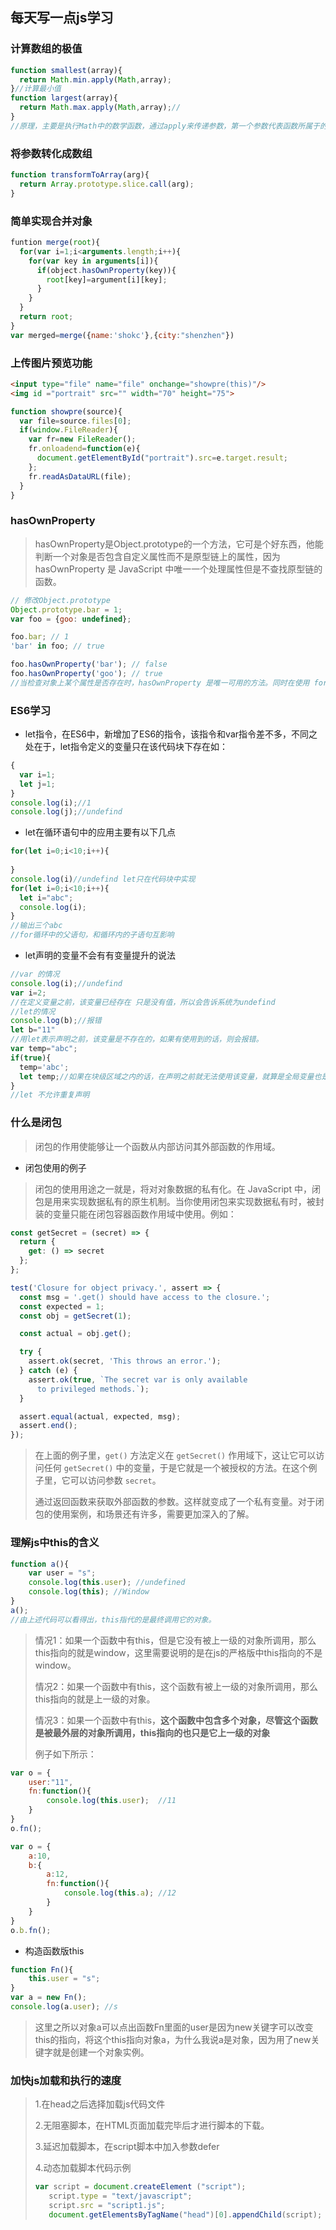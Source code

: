 ## 每天写一点js学习

### 计算数组的极值

```javascript
function smallest(array){
  return Math.min.apply(Math,array);
}//计算最小值
function largest(array){
  return Math.max.apply(Math,array);//
}
//原理，主要是执行Math中的数学函数，通过apply来传递参数，第一个参数代表函数所属于的对象，第二个参数必须是数组，表示传入的参数。

```

### 将参数转化成数组

```javascript
function transformToArray(arg){
  return Array.prototype.slice.call(arg);
}
```

### 简单实现合并对象

```javascript
funtion merge(root){
  for(var i=1;i<arguments.length;i++){
    for(var key in arguments[i]){
      if(object.hasOwnProperty(key)){
        root[key]=argument[i][key];
      }
    }
  }
  return root;
}
var merged=merge({name:'shokc'},{city:"shenzhen"})
```

### 上传图片预览功能

```html
<input type="file" name="file" onchange="showpre(this)"/>
<img id ="portrait" src="" width="70" height="75">
```

```javascript
function showpre(source){
  var file=source.files[0];
  if(window.FileReader){
    var fr=new FileReader();
    fr.onloadend=function(e){
      document.getElementById("portrait").src=e.target.result;
    };
    fr.readAsDataURL(file);
  }
}
```

### hasOwnProperty

> hasOwnProperty是Object.prototype的一个方法，它可是个好东西，他能判断一个对象是否包含自定义属性而不是原型链上的属性，因为hasOwnProperty 是 JavaScript 中唯一一个处理属性但是不查找原型链的函数。

```javascript
// 修改Object.prototype
Object.prototype.bar = 1; 
var foo = {goo: undefined};

foo.bar; // 1
'bar' in foo; // true

foo.hasOwnProperty('bar'); // false
foo.hasOwnProperty('goo'); // true
//当检查对象上某个属性是否存在时，hasOwnProperty 是唯一可用的方法。同时在使用 for in loop 遍历对象时，推荐总是使用 hasOwnProperty 方法，这将会避免原型对象扩展带来的干扰
```

### ES6学习

* let指令，在ES6中，新增加了ES6的指令，该指令和var指令差不多，不同之处在于，let指令定义的变量只在该代码块下存在如：

```javascript
{
  var i=1;
  let j=1;
}
console.log(i);//1
console.log(j);//undefind
```

* let在循环语句中的应用主要有以下几点

```javascript
for(let i=0;i<10;i++){
  
}
console.log(i)//undefind let只在代码块中实现
for(let i=0;i<10;i++){
  let i="abc";
  console.log(i);
}
//输出三个abc
//for循环中的父语句，和循环内的子语句互影响
```

* let声明的变量不会有有变量提升的说法

```javascript
//var 的情况
console.log(i);//undefind
var i=2;
//在定义变量之前，该变量已经存在 只是没有值，所以会告诉系统为undefind
//let的情况
console.log(b);//报错
let b="11"
//用let表示声明之前，该变量是不存在的，如果有使用到的话，则会报错。
var temp="abc";
if(true){
  temp='abc';
  let temp;//如果在块级区域之内的话，在声明之前就无法使用该变量，就算是全局变量也是一样的。
}
//let 不允许重复声明
```
### 什么是闭包

> 闭包的作用使能够让一个函数从内部访问其外部函数的作用域。

* 闭包使用的例子

> 闭包的使用用途之一就是，将对对象数据的私有化。在 JavaScript 中，闭包是用来实现数据私有的原生机制。当你使用闭包来实现数据私有时，被封装的变量只能在闭包容器函数作用域中使用。例如：

```javascript
const getSecret = (secret) => {
  return {
    get: () => secret
  };
};

test('Closure for object privacy.', assert => {
  const msg = '.get() should have access to the closure.';
  const expected = 1;
  const obj = getSecret(1);

  const actual = obj.get();

  try {
    assert.ok(secret, 'This throws an error.');
  } catch (e) {
    assert.ok(true, `The secret var is only available
      to privileged methods.`);
  }

  assert.equal(actual, expected, msg);
  assert.end();
});
```

> 在上面的例子里，`get()` 方法定义在 `getSecret()` 作用域下，这让它可以访问任何 `getSecret()` 中的变量，于是它就是一个被授权的方法。在这个例子里，它可以访问参数 `secret`。
>
> 通过返回函数来获取外部函数的参数。这样就变成了一个私有变量。对于闭包的使用案例，和场景还有许多，需要更加深入的了解。

### 理解js中this的含义

```javascript
function a(){
    var user = "s";
    console.log(this.user); //undefined
    console.log(this); //Window
}
a();
//由上述代码可以看得出，this指代的是最终调用它的对象。
```

> 情况1：如果一个函数中有this，但是它没有被上一级的对象所调用，那么this指向的就是window，这里需要说明的是在js的严格版中this指向的不是window。
>
> 情况2：如果一个函数中有this，这个函数有被上一级的对象所调用，那么this指向的就是上一级的对象。
>
> 情况3：如果一个函数中有this，**这个函数中包含多个对象，尽管这个函数是被最外层的对象所调用，this指向的也只是它上一级的对象**
>
> 例子如下所示：
>
> 

```javascript
var o = {
    user:"11",
    fn:function(){
        console.log(this.user);  //11
    }
}
o.fn();

var o = {
    a:10,
    b:{
        a:12,
        fn:function(){
            console.log(this.a); //12
        }
    }
}
o.b.fn();


```

* 构造函数版this

```javascript
function Fn(){
    this.user = "s";
}
var a = new Fn();
console.log(a.user); //s
```

> 这里之所以对象a可以点出函数Fn里面的user是因为new关键字可以改变this的指向，将这个this指向对象a，为什么我说a是对象，因为用了new关键字就是创建一个对象实例。

### 加快js加载和执行的速度

> 1.在head之后选择加载js代码文件
>
> 2.无阻塞脚本，在HTML页面加载完毕后才进行脚本的下载。
>
> 3.延迟加载脚本，在script脚本中加入参数defer
>
> 4.动态加载脚本代码示例
>
> ```javascript
> var script = document.createElement ("script"); 
>    script.type = "text/javascript"; 
>    script.src = "script1.js"; 
>    document.getElementsByTagName("head")[0].appendChild(script);
> ```